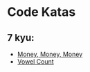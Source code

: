 # Code Katas

## 7 kyu:

- [Money, Money, Money](./money-money-money/README.md)
- [Vowel Count](./vowel-count/README.md)
